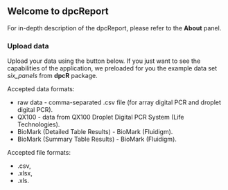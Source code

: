 ## Welcome to dpcReport

For in-depth description of the dpcReport, please refer to the **About** panel.

### Upload data

Upload your data using the button below. If you just want to see the capabilities of the application, we preloaded for you the example data set *six_panels* from **dpcR** package.

Accepted data formats:
* raw data - comma-separated .csv file (for array digital PCR and droplet digital PCR).
* QX100 - data from QX100 Droplet Digital PCR System (Life Technologies).
* BioMark (Detailed Table Results) - BioMark (Fluidigm).
* BioMark (Summary Table Results) - BioMark (Fluidigm).

Accepted file formats:  
* .csv,  
* .xlsx,  
* .xls.
